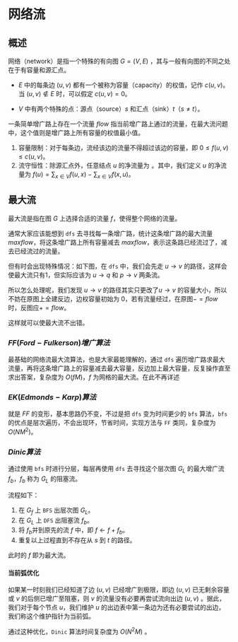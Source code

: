 # 网络流

## 概述

网络（network）是指一个特殊的有向图 $G=(V,E)$ ，其与一般有向图的不同之处在于有容量和源汇点。

- $E$ 中的每条边 $(u, v)$ 都有一个被称为容量（capacity）的权值，记作 $c(u, v)$。当 $(u,v)\notin E$ 时，可以假定 $c(u,v)=0$。

- $V$ 中有两个特殊的点：源点（source）$s$ 和汇点（sink）$t$（$s \ne t$）。

一条简单增广路上存在一个流量 $flow$  指当前增广路上通过的流量，在最大流问题中，这个值则是增广路上所有容量的权值最小值。

1. 容量限制：对于每条边，流经该边的流量不得超过该边的容量，即 $0 \leq f(u,v) \leq c(u,v)$。
2. 流守恒性：除源汇点外，任意结点 $u$ 的净流量为 ![0](data:image/gif;base64,R0lGODlhAQABAIAAAAAAAP///yH5BAEAAAAALAAAAAABAAEAAAIBRAA7)。其中，我们定义 $u$ 的净流量为 $f(u) = \sum_{x \in V} f(u, x) - \sum_{x \in V} f(x, u)$。

## 最大流

最大流是指在图 $G$ 上选择合适的流量 $f$​ ，使得整个网络的流量。

通常大家应该能想到 `dfs` 去寻找每一条增广路，统计这条增广路的最大流量 $maxflow$，将这条增广路上所有容量减去 $maxflow$，表示这条路已经流过了，减去已经流过的流量。

但有时会出现特殊情况：如下图，在 `dfs` 中，我们会先走 $u\rightarrow v$ 的路径，这样会使最大流只有1，但实际应该为 $u\rightarrow q$  和 $p\rightarrow v$ 两条流。

所以怎么处理呢，我们发现 $u\rightarrow v$ 的路径其实只更改了$u\rightarrow v$ 的容量大小，所以不妨在原图上全建反边，边权容量初始为 $0$，若有流量经过，在原图$-=flow$ 时，反图应$+=flow$。

这样就可以使最大流不出错。

### $FF(Ford-Fulkerson)增广算法$

最基础的网络流最大流算法，也是大家最能理解的，通过 `dfs` 遍历增广路求最大流量，再将这条增广路上的容量减去最大容量，反边加上最大容量，反复操作直至求出答案，复杂度为 $O(fM)$，$f$ 为网格的最大流。在此不再详述

### $EK(Edmonds-Karp)算法$

就是 $FF$ 的变形，基本思路仍不变，不过是把 `dfs` 变为时间更少的 `bfs` 算法，`bfs` 的优点是层次遍历，不会出现环，节省时间，实现方法与 `FF` 类同，复杂度为 $O(NM^2)$。

### $Dinic算法$

通过使用 `bfs` 时进行分层，每层再使用 `dfs` 去寻找这个层次图 $G_L$ 的最大增广流 $f_b$，$f_b$ 称为 $G_L$ 的阻塞流。

流程如下：

1. 在 $G_f$ 上 `BFS` 出层次图 $G_L$。
2. 在 $G_L$ 上 `DFS` 出阻塞流 $f_b$。
3. 将 $f_b$并到原先的流 $f$ 中，即 $f \leftarrow f + f_b$。
4. 重复以上过程直到不存在从 $s$ 到 $t$​ 的路径。

此时的 $f$ 即为最大流。

#### 当前弧优化

如果某一时刻我们已经知道了边 $(u,v)$ 已经增广到极限，即边 $(u,v)$ 已无剩余容量或 $v$ 的后侧已增广至阻塞，则 $v$ 的流量没有必要再尝试流向出边 $(u,v)$ 。据此，我们对于每个节点 $u$，我们维护 $u$ 的出边表中第一条边为还有必要尝试的出边，我们称这个维护指针为当前弧。

通过这种优化，`Dinic` 算法时间复杂度为 $O(N^2M)$ 。


